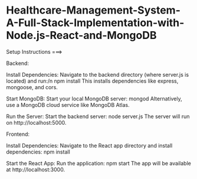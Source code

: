 # Healthcare-Management-System-A-Full-Stack-Implementation-with-Node.js-React-and-MongoDB

Setup Instructions ===>

Backend:

Install Dependencies:
Navigate to the backend directory (where server.js is located) and run:/n
npm install
This installs dependencies like express, mongoose, and cors.

Start MongoDB:
Start your local MongoDB server:
mongod
Alternatively, use a MongoDB cloud service like MongoDB Atlas.

Run the Server:
Start the backend server:
node server.js
The server will run on http://localhost:5000.


Frontend:

Install Dependencies:
Navigate to the React app directory and install dependencies:
npm install

Start the React App:
Run the application:
npm start
The app will be available at http://localhost:3000.
